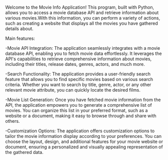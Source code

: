 Welcome to the Movie Info Application! 
This program, built with Python, allows you to access a movie database API and retrieve information about various movies.With this information, you can perform a variety of actions, such as creating a website that displays all the movies you have gathered details about.

Main features:

-Movie API Integration: The application seamlessly integrates with a movie database API, enabling you to fetch movie data effortlessly. It leverages the API's capabilities to retrieve comprehensive information about movies, including their titles, release dates, genres, actors, and much more.

-Search Functionality: The application provides a user-friendly search feature that allows you to find specific movies based on various search criteria. Whether you want to search by title, genre, actor, or any other relevant movie attribute, you can quickly locate the desired films.

-Movie List Generation: Once you have fetched movie information from the API, the application empowers you to generate a comprehensive list of movies. You can organize this list in your preferred format, such as a website or a document, making it easy to browse through and share with others.

-Customization Options: The application offers customization options to tailor the movie information display according to your preferences. You can choose the layout, design, and additional features for your movie website or document, ensuring a personalized and visually appealing representation of the gathered data.
